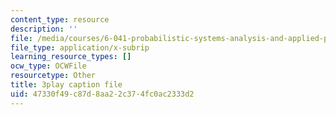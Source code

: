```yaml
---
content_type: resource
description: ''
file: /media/courses/6-041-probabilistic-systems-analysis-and-applied-probability-fall-2010/47330f49c87d8aa22c374fc0ac2333d2_-qCEoqpwjf4.srt
file_type: application/x-subrip
learning_resource_types: []
ocw_type: OCWFile
resourcetype: Other
title: 3play caption file
uid: 47330f49-c87d-8aa2-2c37-4fc0ac2333d2
---
```

